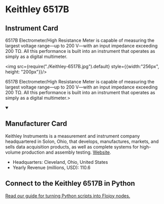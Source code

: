 
# Keithley 6517B

## Instrument Card

<div className="flex">

<div>

6517B Electrometer/High Resistance Meter is capable of measuring the largest voltage range—up to 200 V—with an input impedance exceeding 200 TΩ. All this performance is built into an instrument that operates as simply as a digital multimeter.

</div>

<img src={require("./Keithley-6517B.jpg").default} style={{width:"256px", height: "200px"}}/>

</div>

6517B Electrometer/High Resistance Meter is capable of measuring the largest voltage range—up to 200 V—with an input impedance exceeding 200 TΩ. All this performance is built into an instrument that operates as simply as a digital multimeter.>

<details open>
<summary><h2>Manufacturer Card</h2></summary>

Keithley Instruments is a measurement and instrument company headquartered in Solon, Ohio, that develops, manufactures, markets, and sells data acquisition products, as well as complete systems for high-volume production and assembly testing. <a href="https://www.tek.com/en">Website</a>.

<ul>
  <li>Headquarters: Cleveland, Ohio, United States</li>
  <li>Yearly Revenue (millions, USD): 110.6</li>
</ul>
</details>

## Connect to the Keithley 6517B in Python

[Read our guide for turning Python scripts into Flojoy nodes.](https://docs.flojoy.ai/custom-nodes/creating-custom-node/)



